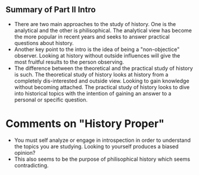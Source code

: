 ## Summary of Part II Intro
- There are two main approaches to the study of history. One is the analytical and the other is philisophical. The analytical view has become the more popular in recent years and seeks to answer practical questions about history.
- Another key point to the intro is the idea of being a "non-objectice" observer. Looking at history without outside influences will give the most fruitful results to the person observing. 
- The difference between the theoretical and the practical study of history is such. The theoretical study of history looks at history from a completely dis-interested and outside view. Looking to gain knowledge without becoming attached. The practical study of history looks to dive into historical topics with the intention of gaining an answer to a personal or specific question.

# Comments on "History Proper"
- You must self analyze or engage in introspection in order to understand the topics you are studying. Looking to yourself produces a biased opinion?
- This also seems to be the purpose of philisophical history which seems contradicting.
